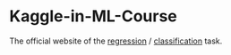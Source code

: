 # Kaggle-in-ML-Course
The official website of the [regression](https://www.kaggle.com/c/machine-learning-for-business-regression/leaderboard) / [classification](https://www.kaggle.com/c/machine-learning-for-business-classification/leaderboard) task.
